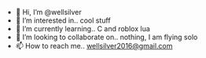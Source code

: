 - 👋 Hi, I’m @wellsilver
- 👀 I’m interested in.. cool stuff
- 🌱 I’m currently learning.. C and roblox lua
- 💞️ I’m looking to collaborate on.. nothing, I am flying solo
- 📫 How to reach me.. wellsilver2016@gmail.com

<!---
wellsilver/wellsilver is a ✨ special ✨ repository because its `README.md` (this file) appears on your GitHub profile.
You can click the Preview link to take a look at your changes.
--->
